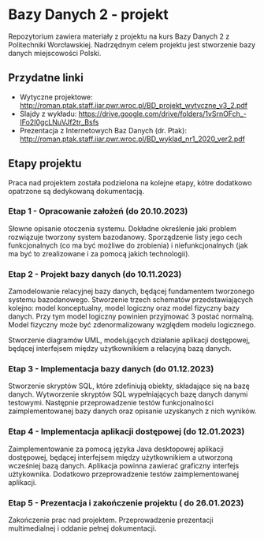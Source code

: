 # Bazy Danych 2 - projekt
Repozytorium zawiera materiały z projektu na kurs Bazy Danych 2 z Politechniki Worcławskiej. Nadrzędnym celem projektu jest stworzenie bazy danych miejscowości Polski.

## Przydatne linki
* Wytyczne projektowe: http://roman.ptak.staff.iiar.pwr.wroc.pl/BD_projekt_wytyczne_v3_2.pdf 
* Slajdy z wykładu: https://drive.google.com/drive/folders/1vSrnOFch_-IFo2I0gcLNuVJf2tr_Bsfs
* Prezentacja z Internetowych Baz Danych (dr. Ptak): http://roman.ptak.staff.iiar.pwr.wroc.pl/BD_wyklad_nr1_2020_ver2.pdf

## Etapy projektu
Praca nad projektem została podzielona na kolejne etapy, kótre dodatkowo opatrzone są dedykowaną dokumentacją.

### Etap 1 - Opracowanie założeń (do 20.10.2023)
Słowne opisanie otoczenia systemu. Dokładne określenie jaki problem rozwiązuje tworzony system bazodanowy. Sporządzenie listy jego cech funkcjonalnych (co ma być możliwe do zrobienia) i niefunkcjonalnych (jak ma być to zrealizowane i za pomocą jakich technologii). 

### Etap 2 - Projekt bazy danych (do 10.11.2023)
Zamodelowanie relacyjnej bazy danych, będącej fundamentem tworzonego systemu bazodanowego. Stworzenie trzech schematów przedstawiających kolejno: model konceptualny, model logiczny oraz model fizyczny bazy danych. Przy tym model logiczny powinien przyjmować 3 postać normalną. Model fizyczny może być zdenormalizowany względem modelu logicznego.

Stworzenie diagramów UML, modelujących działanie aplikacji dostępowej, będącej interfejsem między użytkownikiem a relacyjną bazą danych.

### Etap 3 - Implementacja bazy danych (do 01.12.2023)
Stworzenie skryptów SQL, które zdefiniują obiekty, składające się na bazę danych. Wytworzenie skryptów SQL wypełniających bazę danych danymi testowymi. Następnie przeprowadzenie testów funkcjonalności zaimplementowanej bazy danych oraz opisanie uzyskanych z nich wyników.

### Etap 4 - Implementacja aplikacji dostępowej (do 12.01.2023)
Zaimplementowanie za pomocą języka Java desktopowej aplikacji dostępowej, będącej interfejsem między użytkownikiem a utworzoną wcześniej bazą danych. Aplikacja powinna zawierać graficzny interfejs użtykownika. Dodatkowo przeprowadzenie testów zaimplementowanej aplikacji.

### Etap 5 - Prezentacja i zakończenie projektu ( do 26.01.2023)
Zakończenie prac nad projektem. Przeprowadzenie prezentacji multimedialnej i oddanie pełnej dokumentacji.
